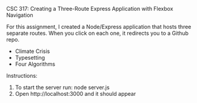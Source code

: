 CSC 317: Creating a Three-Route Express Application with Flexbox Navigation

For this assignment, I created a Node/Express application that hosts three separate routes. When you click on each one, it redirects you to a Github repo.
- Climate Crisis
- Typesetting
- Four Algorithms

Instructions:
1. To start the server run: node server.js
2. Open http://localhost:3000 and it should appear